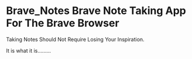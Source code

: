 # Brave_Notes Brave Note Taking App For The Brave Browser 

Taking Notes Should Not Require Losing Your Inspiration.

It is what it is.........


